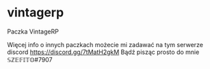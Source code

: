 # vintagerp
Paczka VintageRP


Więcej info o innych paczkach możecie mi zadawać na tym serwerze discord https://discord.gg/7tMatH2gkM
Bądź pisząc prosto do mnie 𝕊ℤ𝔼𝔽𝕀𝕋𝕆#7907

